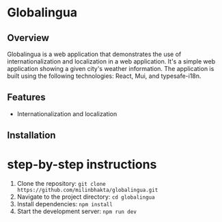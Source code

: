 # Globalingua

## Overview

Globalingua is a web application that demonstrates the use of internationalization and localization in a web application. It's a simple web application showing a given city's weather information. The application is built using the following technologies: React, Mui, and typesafe-i18n.

## Features

- Internationalization and localization

## Installation

# step-by-step instructions

1. Clone the repository: `git clone https://github.com/milinbhakta/globalingua.git`
2. Navigate to the project directory: `cd globalingua`
3. Install dependencies: `npm install`
4. Start the development server: `npm run dev`
